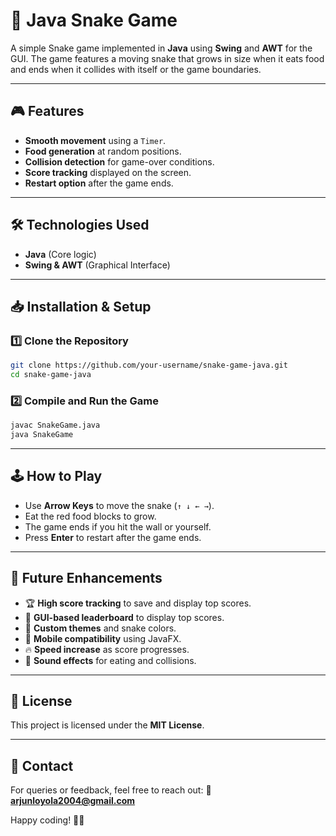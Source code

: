 # 🐍 Java Snake Game

A simple Snake game implemented in **Java** using **Swing** and **AWT** for the GUI. The game features a moving snake that grows in size when it eats food and ends when it collides with itself or the game boundaries.

---

## 🎮 Features
- **Smooth movement** using a `Timer`.
- **Food generation** at random positions.
- **Collision detection** for game-over conditions.
- **Score tracking** displayed on the screen.
- **Restart option** after the game ends.

---

## 🛠 Technologies Used
- **Java** (Core logic)
- **Swing & AWT** (Graphical Interface)

---

## 📥 Installation & Setup
### **1️⃣ Clone the Repository**
```sh
git clone https://github.com/your-username/snake-game-java.git
cd snake-game-java
```

### **2️⃣ Compile and Run the Game**
```sh
javac SnakeGame.java
java SnakeGame
```

---

## 🕹️ How to Play
- Use **Arrow Keys** to move the snake (`↑ ↓ ← →`).
- Eat the red food blocks to grow.
- The game ends if you hit the wall or yourself.
- Press **Enter** to restart after the game ends.

---

## 🚀 Future Enhancements
- 🏆 **High score tracking** to save and display top scores.
- 🏅 **GUI-based leaderboard** to display top scores.
- 🎨 **Custom themes** and snake colors.
- 📱 **Mobile compatibility** using JavaFX.
- 🔥 **Speed increase** as score progresses.
- 🎵 **Sound effects** for eating and collisions.

---

## 📜 License
This project is licensed under the **MIT License**.

---

[//]: # (## 🤝 Contributing)

[//]: # (Pull requests and feature suggestions are welcome! If you'd like to contribute:)

[//]: # (1. Fork the repository.)

[//]: # (2. Create a new branch &#40;`feature-branch`&#41;.)

[//]: # (3. Commit your changes.)

[//]: # (4. Push to your fork and submit a PR.)

[//]: # ()
[//]: # (---)

## 📧 Contact
For queries or feedback, feel free to reach out:
📩 **arjunloyola2004@gmail.com**

Happy coding! 🚀🐍

